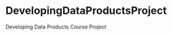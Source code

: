 DevelopingDataProductsProject
=============================

Developing Data Products Course Project 
